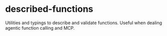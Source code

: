 # described-functions
Utilities and typings to describe and validate functions. Useful when dealing agentic function calling and MCP.
